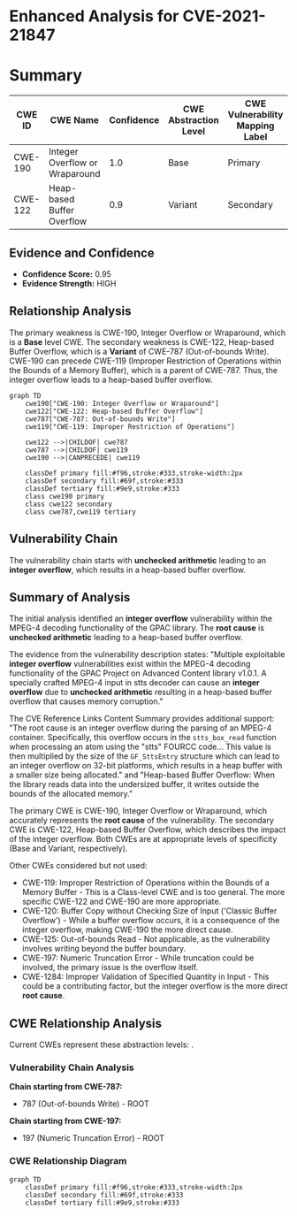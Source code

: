 # Enhanced Analysis for CVE-2021-21847

# Summary
| CWE ID | CWE Name | Confidence | CWE Abstraction Level | CWE Vulnerability Mapping Label | CWE-Vulnerability Mapping Notes |
|---|---|---|---|---|---|
| CWE-190 | Integer Overflow or Wraparound | 1.0 | Base | Primary | Allowed |
| CWE-122 | Heap-based Buffer Overflow | 0.9 | Variant | Secondary | Allowed |

## Evidence and Confidence

*   **Confidence Score:** 0.95
*   **Evidence Strength:** HIGH

## Relationship Analysis
The primary weakness is CWE-190, Integer Overflow or Wraparound, which is a **Base** level CWE. The secondary weakness is CWE-122, Heap-based Buffer Overflow, which is a **Variant** of CWE-787 (Out-of-bounds Write). CWE-190 can precede CWE-119 (Improper Restriction of Operations within the Bounds of a Memory Buffer), which is a parent of CWE-787. Thus, the integer overflow leads to a heap-based buffer overflow.

```mermaid
graph TD
    cwe190["CWE-190: Integer Overflow or Wraparound"]
    cwe122["CWE-122: Heap-based Buffer Overflow"]
    cwe787["CWE-787: Out-of-bounds Write"]
    cwe119["CWE-119: Improper Restriction of Operations"]
    
    cwe122 -->|CHILDOF| cwe787
    cwe787 -->|CHILDOF| cwe119
    cwe190 -->|CANPRECEDE| cwe119
    
    classDef primary fill:#f96,stroke:#333,stroke-width:2px
    classDef secondary fill:#69f,stroke:#333
    classDef tertiary fill:#9e9,stroke:#333
    class cwe190 primary
    class cwe122 secondary
    class cwe787,cwe119 tertiary
```

## Vulnerability Chain
The vulnerability chain starts with **unchecked arithmetic** leading to an **integer overflow**, which results in a heap-based buffer overflow.

## Summary of Analysis
The initial analysis identified an **integer overflow** vulnerability within the MPEG-4 decoding functionality of the GPAC library. The **root cause** is **unchecked arithmetic** leading to a heap-based buffer overflow.

The evidence from the vulnerability description states: "Multiple exploitable **integer overflow** vulnerabilities exist within the MPEG-4 decoding functionality of the GPAC Project on Advanced Content library v1.0.1. A specially crafted MPEG-4 input in stts decoder can cause an **integer overflow** due to **unchecked arithmetic** resulting in a heap-based buffer overflow that causes memory corruption."

The CVE Reference Links Content Summary provides additional support: "The root cause is an integer overflow during the parsing of an MPEG-4 container. Specifically, this overflow occurs in the `stts_box_read` function when processing an atom using the "stts" FOURCC code... This value is then multiplied by the size of the `GF_SttsEntry` structure which can lead to an integer overflow on 32-bit platforms, which results in a heap buffer with a smaller size being allocated." and "Heap-based Buffer Overflow: When the library reads data into the undersized buffer, it writes outside the bounds of the allocated memory."

The primary CWE is CWE-190, Integer Overflow or Wraparound, which accurately represents the **root cause** of the vulnerability. The secondary CWE is CWE-122, Heap-based Buffer Overflow, which describes the impact of the integer overflow. Both CWEs are at appropriate levels of specificity (Base and Variant, respectively).

Other CWEs considered but not used:

*   CWE-119: Improper Restriction of Operations within the Bounds of a Memory Buffer - This is a Class-level CWE and is too general. The more specific CWE-122 and CWE-190 are more appropriate.
*   CWE-120: Buffer Copy without Checking Size of Input ('Classic Buffer Overflow') - While a buffer overflow occurs, it is a consequence of the integer overflow, making CWE-190 the more direct cause.
*   CWE-125: Out-of-bounds Read - Not applicable, as the vulnerability involves writing beyond the buffer boundary.
*   CWE-197: Numeric Truncation Error - While truncation could be involved, the primary issue is the overflow itself.
*   CWE-1284: Improper Validation of Specified Quantity in Input - This could be a contributing factor, but the integer overflow is the more direct **root cause**.


## CWE Relationship Analysis

Current CWEs represent these abstraction levels: .


### Vulnerability Chain Analysis

**Chain starting from CWE-787:**
- 787 (Out-of-bounds Write) - ROOT


**Chain starting from CWE-197:**
- 197 (Numeric Truncation Error) - ROOT



### CWE Relationship Diagram

```mermaid
graph TD
    classDef primary fill:#f96,stroke:#333,stroke-width:2px
    classDef secondary fill:#69f,stroke:#333
    classDef tertiary fill:#9e9,stroke:#333
```